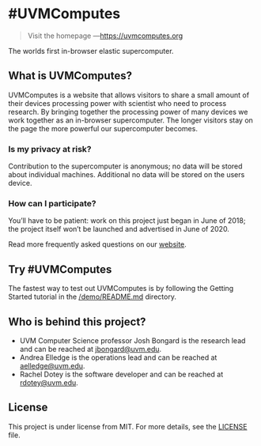 # #UVMComputes #
> Visit the homepage —https://uvmcomputes.org

The worlds first in-browser elastic supercomputer.

## What is UVMComputes? ##

UVMComputes is a website that allows visitors to share a small amount of their devices processing power with scientist who need to process research. By bringing together the processing power of many devices we work together as an in-browser supercomputer. The longer visitors stay on the page the more powerful our supercomputer becomes.
### Is my privacy at risk? ###

Contribution to the supercomputer is anonymous; no data will be stored about individual machines. Additional no data will be stored on the users device.

### How can I participate? ###
You’ll have to be patient: work on this project just began in June of 2018; the project itself won’t be launched and advertised in June of 2020.

Read more frequently asked questions on our [website](https://www.uvmcomputes.org/faq).


## Try #UVMComputes ##

The fastest way to test out UVMComputes is by following the Getting Started tutorial in the [/demo/README.md](demo) directory.
## Who is behind this project? ##

 - UVM Computer Science professor Josh Bongard is the research lead and can be reached at jbongard@uvm.edu. 
 - Andrea Elledge is the operations lead and can be reached at aelledge@uvm.edu. 
 - Rachel Dotey is the software developer and can be reached at rdotey@uvm.edu.

## License ##

This project is under license from MIT. For more details, see the [LICENSE](LICENSE.md) file.
